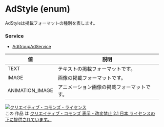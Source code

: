 # AdStyle (enum)
AdStyleは掲載フォーマットの種別を表します。
### Service
+ [AdGroupAdService](../services/AdGroupAdService.md)

| 値 | 説明 | 
|---|---|
| TEXT| テキストの掲載フォーマットです。 |
| IMAGE| 画像の掲載フォーマットです。 |
| ANIMATION_IMAGE| アニメーション画像の掲載フォーマットです。 |
<a rel="license" href="http://creativecommons.org/licenses/by-nd/2.1/jp/"><img alt="クリエイティブ・コモンズ・ライセンス" style="border-width:0" src="https://i.creativecommons.org/l/by-nd/2.1/jp/88x31.png" /></a><br />この 作品 は <a rel="license" href="http://creativecommons.org/licenses/by-nd/2.1/jp/">クリエイティブ・コモンズ 表示 - 改変禁止 2.1 日本 ライセンスの下に提供されています。</a>
